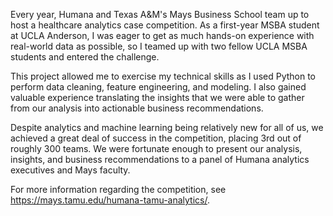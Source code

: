 Every year, Humana and Texas A&M's Mays Business School team up to host a healthcare analytics case competition. As a first-year MSBA student at UCLA Anderson, I was eager to get as much hands-on experience with real-world data as possible, so I teamed up with two fellow UCLA MSBA students and entered the challenge.

This project allowed me to exercise my technical skills as I used Python to perform data cleaning, feature engineering, and modeling. I also gained valuable experience translating the insights that we were able to gather from our analysis into actionable business recommendations.

Despite analytics and machine learning being relatively new for all of us, we achieved a great deal of success in the competition, placing 3rd out of roughly 300 teams. We were fortunate enough to present our analysis, insights, and business recommendations to a panel of Humana analytics executives and Mays faculty.

For more information regarding the competition, see https://mays.tamu.edu/humana-tamu-analytics/.
